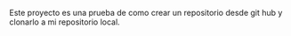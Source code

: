 Este proyecto es una prueba de como crear un repositorio desde git hub y clonarlo a mi repositorio local.